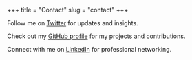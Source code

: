 +++ 
title = "Contact" 
slug = "contact" 
+++

Follow me on [Twitter](https://twitter.com/JoshKir46580963) for updates and insights.

Check out my [GitHub profile](https://github.com/jjkirkpatrick) for my projects and contributions.

Connect with me on [LinkedIn](https://www.linkedin.com/in/josh-kirkpatric14) for professional networking.
